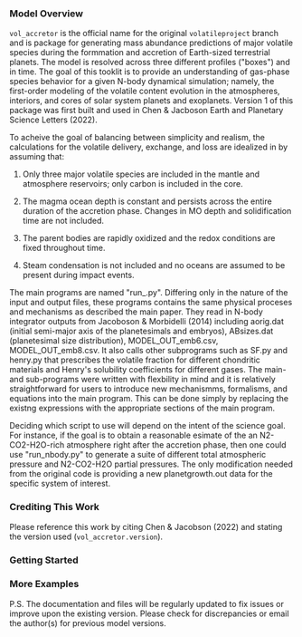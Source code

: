 ### Model Overview
`vol_accretor` is the official name for the original `volatileproject` branch and is package for generating mass abundance predictions of major volatile species during the formmation and accretion of Earth-sized terrestrial planets. The model is resolved across three different profiles ("boxes") and in time. The goal of this tooklit is to provide an understanding of gas-phase species behavior for a given N-body dynamical simulation; namely, the first-order modeling of the volatile content evolution in the atmospheres, interiors, and cores of solar system planets and exoplanets. Version 1 of this package was first built and used in Chen & Jacboson Earth and Planetary Science Letters (2022).

To acheive the goal of balancing between simplicity and realism, the calculations for the volatile delivery, exchange, and loss are idealized in by assuming that:

1. Only three major volatile species are included in the mantle and atmosphere reservoirs; only carbon is included in the core.

3. The magma ocean depth is constant and persists across the entire duration of the accretion phase. Changes in MO depth and solidification time are not included.

3. The parent bodies are rapidly oxidized and the redox conditions are fixed throughout time.

4. Steam condensation is not included and no oceans are assumed to be present during impact events.

The main programs are named "run_.py". Differing only in the nature of the input and output files, these programs contains the same physical proceses and mechanisms as described the main paper. They read in N-body integrator outputs from Jacoboson & Morbidelli (2014) including aorig.dat (initial semi-major axis of the planetesimals and embryos), ABsizes.dat (planetesimal size distribution), MODEL_OUT_emb6.csv, MODEL_OUT_emb8.csv. It also calls other subprograms such as SF.py and henry.py that prescribes the volatile fraction for different chondritic materials and Henry's solubility coefficients for different gases.
The main- and sub-programs were written with flexbility in mind and it is relatively straightforward for users to introduce new mechanismms, formalisms, and equations into the main program. This can be done simply by replacing the existng expressions with the appropriate sections of the main program.


Deciding which script to use will depend on the intent of the science goal. For instance, if the goal is to obtain a reasonable esimate of the an N2-CO2-H2O-rich atmosphere right after the accretion phase, then one could use "run_nbody.py" to generate a suite of different total atmospheric pressure and N2-CO2-H2O partial pressures. The only modification needed from the original code is providing a new planetgrowth.out data for the specific system of interest. 


### Crediting This Work
Please reference this work by citing Chen & Jacobson (2022) and stating the version used (`vol_accretor.version`).

### Getting Started



### More Examples




P.S. The documentation and files will be regularly updated to fix issues or improve upon the existing version. Please check for discrepancies or email the author(s) for previous model versions.

